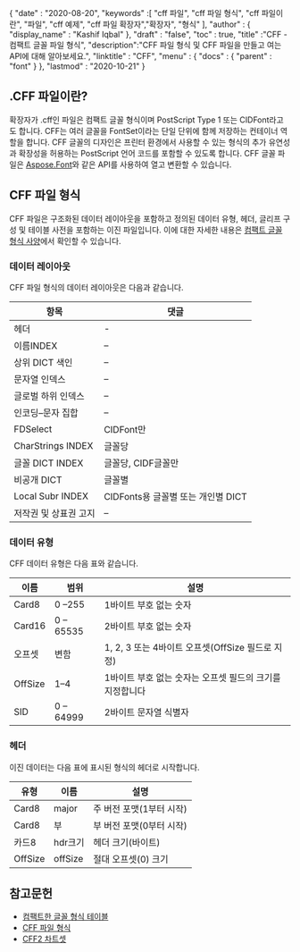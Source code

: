 {
  "date" : "2020-08-20",
  "keywords" :[ "cff 파일", "cff 파일 형식", "cff 파일이란", "파일", "cff 예제", "cff 파일 확장자","확장자", "형식" ],
  "author" : {
    "display_name" : "Kashif Iqbal"
},
  "draft" : "false",
  "toc" : true,
  "title" :"CFF - 컴팩트 글꼴 파일 형식",
  "description":"CFF 파일 형식 및 CFF 파일을 만들고 여는 API에 대해 알아보세요.",
  "linktitle" : "CFF",
  "menu" : {
    "docs" : {
      "parent" : "font"
}
},
  "lastmod" : "2020-10-21"
}

## .CFF 파일이란?

확장자가 .cff인 파일은 컴팩트 글꼴 형식이며 PostScript Type 1 또는 CIDFont라고도 합니다. CFF는 여러 글꼴을 FontSet이라는 단일 단위에 함께 저장하는 컨테이너 역할을 합니다. CFF 글꼴의 디자인은 프린터 환경에서 사용할 수 있는 형식의 추가 유연성과 확장성을 허용하는 PostScript 언어 코드를 포함할 수 있도록 합니다. CFF 글꼴 파일은 [Aspose.Font](https://products.aspose.com/font)와 같은 API를 사용하여 열고 변환할 수 있습니다.

## CFF 파일 형식

CFF 파일은 구조화된 데이터 레이아웃을 포함하고 정의된 데이터 유형, 헤더, 글리프 구성 및 테이블 사전을 포함하는 이진 파일입니다. 이에 대한 자세한 내용은 [컴팩트 글꼴 형식 사양](https://learn.microsoft.com/en-us/typography/opentype/spec/cff)에서 확인할 수 있습니다.

### 데이터 레이아웃
CFF 파일 형식의 데이터 레이아웃은 다음과 같습니다.

|항목|댓글|
---|---|
|헤더|-|
|이름INDEX|–|
|상위 DICT 색인|–|
|문자열 인덱스|–|
|글로벌 하위 인덱스|–|
|인코딩–문자 집합|–|
|FDSelect|CIDFont만|
|CharStrings INDEX|글꼴당|
|글꼴 DICT INDEX|글꼴당, CIDF글꼴만|
|비공개 DICT|글꼴별|
|Local Subr INDEX|CIDFonts용 글꼴별 또는 개인별 DICT|
|저작권 및 상표권 고지|–|

### 데이터 유형

CFF 데이터 유형은 다음 표와 같습니다.

|이름|범위|설명|
---|---|---|
|Card8|0 –255|1바이트 부호 없는 숫자|
|Card16|0 – 65535|2바이트 부호 없는 숫자|
|오프셋|변함|1, 2, 3 또는 4바이트 오프셋(OffSize 필드로 지정)|
|OffSize|1–4|1바이트 부호 없는 숫자는 오프셋 필드의 크기를 지정합니다|
|SID|0 – 64999|2바이트 문자열 식별자|

### 헤더

이진 데이터는 다음 표에 표시된 형식의 헤더로 시작합니다.

|유형|이름|설명|
---|---|---|
|Card8|major|주 버전 포맷(1부터 시작)|
|Card8|부|부 버전 포맷(0부터 시작)|
|카드8|hdr크기| 헤더 크기(바이트)|
|OffSize|offSize|절대 오프셋(0) 크기|

## 참고문헌

* [컴팩트한 글꼴 형식 테이블](https://learn.microsoft.com/en-us/typography/opentype/spec/cff)
* [CFF 파일 형식](https://adobe-type-tools.github.io/font-tech-notes/pdfs/5176.CFF.pdf)
* [CFF2 차트셋](https://learn.microsoft.com/en-us/typography/opentype/spec/cff2charstr)

